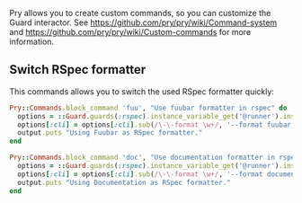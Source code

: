 Pry allows you to create custom commands, so you can customize the Guard interactor. See https://github.com/pry/pry/wiki/Command-system and https://github.com/pry/pry/wiki/Custom-commands for more information.

## Switch RSpec formatter

This commands allows you to switch the used RSpec formatter quickly:

```ruby
Pry::Commands.block_command 'fuu', "Use fuubar formatter in rspec" do
  options = ::Guard.guards(:rspec).instance_variable_get('@runner').instance_variable_get('@options')
  options[:cli] = options[:cli].sub(/\-\-format \w+/, '--format fuubar')
  output.puts "Using Fuubar as RSpec formatter."
end

Pry::Commands.block_command 'doc', "Use documentation formatter in rspec" do
  options = ::Guard.guards(:rspec).instance_variable_get('@runner').instance_variable_get('@options')
  options[:cli] = options[:cli].sub(/\-\-format \w+/, '--format documentation')
  output.puts "Using Documentation as RSpec formatter."
end
```